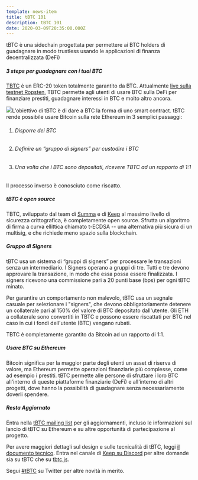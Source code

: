 ```yaml
---
template: news-item
title: tBTC 101
description: tBTC 101
date: 2020-03-09T20:35:00.000Z
---
```

tBTC è una sidechain progettata per permettere ai BTC holders di guadagnare in modo trustless usando le applicazioni di finanza decentralizzata (DeFi)

##### 3 steps per guadagnare con i tuoi BTC

[TBTC](http://tbtc.network) è un ERC-20 token totalmente garantito da BTC. Attualmente [live sulla testnet Ropsten](https://tbtc.network/news/2020-02-14-ropsten), TBTC permette agli utenti di usare BTC sulla DeFi per finanziare prestiti, guadagnare interessi in BTC e molto altro ancora.

![](https://github.com/fomod-in/tbtc-website/blob/master/static/img/Screen%20Shot%202020-02-25%20at%2010.25.21.png?raw=true)L'obiettivo di tBTC è di dare a BTC la forma di uno smart contract. tBTC rende possibile usare Bitcoin sulla rete Ethereum in 3 semplici passaggi:

1. ###### Disporre dei BTC
2. ###### Definire un “gruppo di signers” per custodire i BTC
3. ###### Una volta che i BTC sono depositati, ricevere TBTC ad un rapporto di 1:1

Il processo inverso è conosciuto come riscatto.

##### tBTC è open source

TBTC, sviluppato dal team di [Summa](https://summa.one/) e di [Keep](https://keep.network/) al massimo livello di sicurezza crittografica, è completamente open source. Sfrutta un algoritmo di firma a curva ellittica chiamato t-ECDSA -- una alternativa più sicura di un multisig, e che richiede meno spazio sulla blockchain.

##### Gruppo di Signers

tBTC usa un sistema di “gruppi di signers” per processare le transazioni senza un intermediario. I Signers operano a gruppi di tre. Tutti e tre devono approvare la transazione, in modo che essa possa essere finalizzata. I signers ricevono una commissione pari a 20 punti base (bps) per ogni tBTC minato.

Per garantire un comportamento non malevolo, tBTC usa un segnale casuale per selezionare i "signers", che devono obbligatoriamente detenere un collaterale pari al 150% del valore di BTC depositato dall'utente. Gli ETH a collaterale sono convertiti in TBTC e possono essere riscattati per BTC nel caso in cui i fondi dell'utente (BTC) vengano rubati.

TBTC è completamente garantito da Bitcoin ad un rapporto di 1:1.

##### Usare BTC su Ethereum

Bitcoin significa per la maggior parte degli utenti un asset di riserva di valore, ma Ethereum permette operazioni finanziarie più complesse, come ad esempio i prestiti. tBTC permette alle persone di sfruttare i loro BTC all'interno di queste piattaforme finanziarie (DeFi) e all'interno di altri progetti, dove hanno la possibilità di guadagnare senza necessariamente doverli spendere.

##### Resta Aggiornato

Entra nella [tBTC mailing list](https://tbtc.network/#mailing-list) per gli aggiornamenti, incluso le informazioni sul lancio di tBTC su Ethereum e su altre opportunità di partecipazione al progetto.

Per avere maggiori dettagli sul design e sulle tecnicalità di tBTC, leggi [il documento tecnico](http://docs.keep.network/tbtc/index.pdf). Entra nel canale di [Keep su Discord](https://chat.tbtc.network) per altre domande sia su tBTC che su [tbtc.js](https://tbtc.network/news/2020-02-14-announcing-tbtc-js).

Segui [\#tBTC](https://twitter.com/hashtag/tBTC) su Twitter per altre novità in merito.
